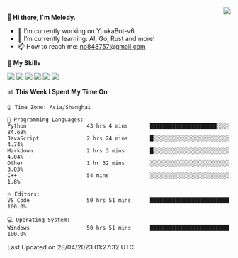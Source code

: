<a href="#">
  <img align="right" src="https://github-readme-stats.vercel.app/api?username=melodyyuuka&count_private=true&show_icons=true" />
</a>

**👋 Hi there, I`m Melody.**

- 🔭 I’m currently working on YuukaBot-v6
- 🌱 I’m currently learning: AI, Go, Rust and more!
- 📫 How to reach me: no848757@gmail.com

🌟 **My Skills** 

![](https://img.shields.io/badge/-Python-3e74a2?style=flat-square&logo=Python&logoColor=fff)
![](https://img.shields.io/badge/-Java-007396?style=flat-square&logo=OpenJDK&logoColor=fff)
![](https://img.shields.io/badge/-Node.js-339933?style=flat-square&logo=Node.js&logoColor=fff)
![](https://img.shields.io/badge/-Git-f05032?style=flat-square&logo=git&logoColor=fff)
![](https://img.shields.io/badge/-PostgreSQL-4169e1?style=flat-square&logo=PostgreSQL&logoColor=fff)
![](https://img.shields.io/badge/-VSCode-007acc?style=flat-square&logo=Visual-Studio-Code&logoColor=fff)


<!--START_SECTION:waka-->
📊 **This Week I Spent My Time On** 

```text
⌚︎ Time Zone: Asia/Shanghai

💬 Programming Languages: 
Python                   43 hrs 4 mins       █████████████████████░░░░   84.68% 
JavaScript               2 hrs 24 mins       █░░░░░░░░░░░░░░░░░░░░░░░░   4.74% 
Markdown                 2 hrs 3 mins        █░░░░░░░░░░░░░░░░░░░░░░░░   4.04% 
Other                    1 hr 32 mins        ░░░░░░░░░░░░░░░░░░░░░░░░░   3.03% 
C++                      54 mins             ░░░░░░░░░░░░░░░░░░░░░░░░░   1.8%

🔥 Editors: 
VS Code                  50 hrs 51 mins      █████████████████████████   100.0%

💻 Operating System: 
Windows                  50 hrs 51 mins      █████████████████████████   100.0%

```


 Last Updated on 28/04/2023 01:27:32 UTC
<!--END_SECTION:waka-->
